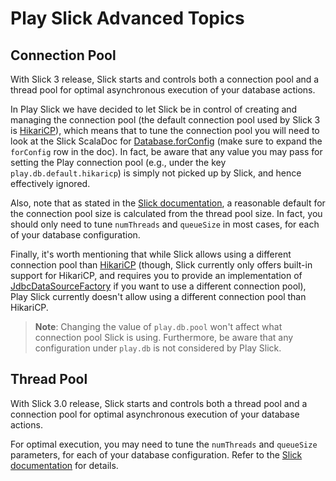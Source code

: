 # Play Slick Advanced Topics

## Connection Pool

With Slick 3 release, Slick starts and controls both a connection pool and a thread pool for optimal asynchronous execution of your database actions.

In Play Slick we have decided to let Slick be in control of creating and managing the connection pool (the default connection pool used by Slick 3 is [HikariCP](http://brettwooldridge.github.io/HikariCP/)), which means that to tune the connection pool you will need to look at the Slick ScalaDoc for [Database.forConfig](http://slick.typesafe.com/doc/3.1.0/api/index.html#slick.jdbc.JdbcBackend$DatabaseFactoryDef@forConfig(String,Config,Driver,ClassLoader):Database) (make sure to expand the `forConfig` row in the doc). In fact, be aware that any value you may pass for setting the Play connection pool (e.g., under the key `play.db.default.hikaricp`) is simply not picked up by Slick, and hence effectively ignored.

Also, note that as stated in the [Slick documentation](http://slick.typesafe.com/doc/3.1.0/database.html#connection-pools), a reasonable default for the connection pool size is calculated from the thread pool size. In fact, you should only need to tune `numThreads` and `queueSize` in most cases, for each of your database configuration.

Finally, it's worth mentioning that while Slick allows using a different connection pool than [HikariCP](http://brettwooldridge.github.io/HikariCP/) (though, Slick currently only offers built-in support for HikariCP, and requires you to provide an implementation of [JdbcDataSourceFactory](http://slick.typesafe.com/doc/3.1.0/api/index.html#slick.jdbc.JdbcDataSourceFactory) if you want to use a different connection pool), Play Slick currently doesn't allow using a different connection pool than HikariCP.

> **Note**: Changing the value of `play.db.pool` won't affect what connection pool Slick is using. Furthermore, be aware that any configuration under `play.db` is not considered by Play Slick.

## Thread Pool

With Slick 3.0 release, Slick starts and controls both a thread pool and a connection pool for optimal asynchronous execution of your database actions.

For optimal execution, you may need to tune the `numThreads` and `queueSize` parameters, for each of your database configuration. Refer to the [Slick documentation](http://slick.typesafe.com/doc/3.1.0/database.html#database-thread-pool) for details.
